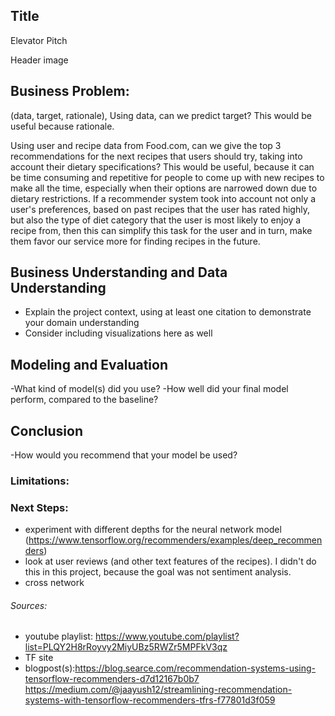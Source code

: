 ## Title

Elevator Pitch

Header image
## Business Problem:
(data, target, rationale), Using data, can we predict target? This would be useful because rationale.

Using user and recipe data from Food.com, can we give the top 3 recommendations for the next recipes that users should try, taking into account their dietary specifications?
This would be useful, because it can be time consuming and repetitive for people to come up with new recipes to make all the time, especially when their options are narrowed down due to dietary restrictions. If a recommender system took into account not only a user's preferences, based on past recipes that the user has rated highly, but also the type of diet category that the user is most likely to enjoy a recipe from, then this can simplify this task for the user and in turn, make them favor our service more for finding recipes in the future.

## Business Understanding and Data Understanding

- Explain the project context, using at least one citation to demonstrate your domain understanding
- Consider including visualizations here as well

## Modeling and Evaluation
-What kind of model(s) did you use?
-How well did your final model perform, compared to the baseline?

## Conclusion
-How would you recommend that your model be used?


### Limitations:

### Next Steps:
- experiment with different depths for the neural network model (https://www.tensorflow.org/recommenders/examples/deep_recommenders)
- look at user reviews (and other text features of the recipes). I didn't do this in this project, because the goal was not sentiment analysis.
- cross network



###### Sources:
- youtube playlist: https://www.youtube.com/playlist?list=PLQY2H8rRoyvy2MiyUBz5RWZr5MPFkV3qz
- TF site
- blogpost(s):https://blog.searce.com/recommendation-systems-using-tensorflow-recommenders-d7d12167b0b7
https://medium.com/@jaayush12/streamlining-recommendation-systems-with-tensorflow-recommenders-tfrs-f77801d3f059